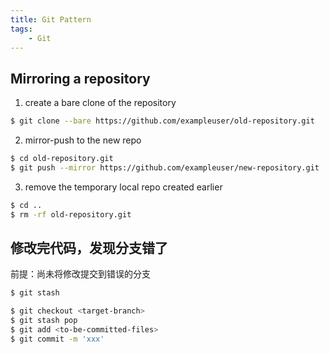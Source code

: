 ```yaml
---
title: Git Pattern
tags:
	- Git
---
```


## Mirroring a repository

1. create a bare clone of the repository
```bash
$ git clone --bare https://github.com/exampleuser/old-repository.git
```
2. mirror-push to the new repo
```bash
$ cd old-repository.git
$ git push --mirror https://github.com/exampleuser/new-repository.git
```
3. remove the temporary local repo created earlier
```bash
$ cd ..
$ rm -rf old-repository.git
```

## 修改完代码，发现分支错了

前提：尚未将修改提交到错误的分支

```bash
$ git stash

$ git checkout <target-branch>
$ git stash pop
$ git add <to-be-committed-files>
$ git commit -m 'xxx'
```

